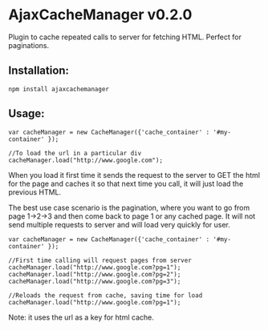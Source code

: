 # AjaxCacheManager v0.2.0

Plugin to cache repeated calls to server for fetching HTML. Perfect for paginations.

Installation:
------------

```
npm install ajaxcachemanager
```


Usage:
-----

```
var cacheManager = new CacheManager({'cache_container' : '#my-container' });

//To load the url in a particular div
cacheManager.load("http://www.google.com");

```

When you load it first time it sends the request to the server to GET the html for the page and caches it so that next time you call, it will just load the previous HTML. 

The best use case scenario is the pagination, where you want to go from page 1->2->3 and then come back to page 1 or any cached page. It will not send multiple requests to server and will load very quickly for user.


```
var cacheManager = new CacheManager({'cache_container' : '#my-container' });

//First time calling will request pages from server
cacheManager.load("http://www.google.com?pg=1");
cacheManager.load("http://www.google.com?pg=2");
cacheManager.load("http://www.google.com?pg=3");

//Reloads the request from cache, saving time for load
cacheManager.load("http://www.google.com?pg=1");

```

Note: it uses the url as a key for html cache.
